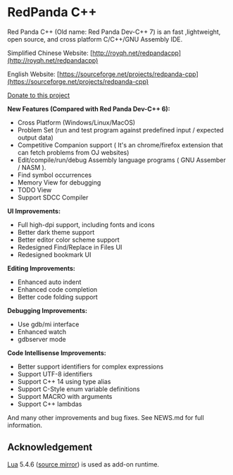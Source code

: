 # RedPanda C++

Red Panda C++ (Old name: Red Panda Dev-C++ 7) is an fast ,lightweight, open source, and cross platform C/C++/GNU Assembly IDE.

Simplified Chinese Website: [http://royqh.net/redpandacpp](http://royqh.net/redpandacpp)

English Website: [https://sourceforge.net/projects/redpanda-cpp](https://sourceforge.net/projects/redpanda-cpp)

[Donate to this project](https://ko-fi.com/royqh1979)

**New Features (Compared with Red Panda Dev-C++ 6):**

* Cross Platform (Windows/Linux/MacOS)
* Problem Set (run and test program against predefined input / expected output data)
* Competitive Companion support ( It's an chrome/firefox extension that can fetch problems from OJ websites)
* Edit/compile/run/debug Assembly language programs ( GNU Assember / NASM ).
* Find symbol occurrences
* Memory View for debugging
* TODO View
* Support SDCC Compiler

**UI Improvements:**

* Full high-dpi support, including fonts and icons
* Better dark theme support
* Better editor color scheme support
* Redesigned Find/Replace in Files UI
* Redesigned bookmark UI

**Editing Improvements:**

* Enhanced auto indent
* Enhanced code completion
* Better code folding support

**Debugging Improvements:**

* Use gdb/mi interface
* Enhanced watch
* gdbserver mode

**Code Intellisense Improvements:**

* Better support identifiers for complex expressions
* Support UTF-8 identifiers
* Support C++ 14 using type alias
* Support C-Style enum variable definitions
* Support MACRO with arguments
* Support C++ lambdas

And many other improvements and bug fixes. See NEWS.md for full information.

## Acknowledgement

[Lua](https://www.lua.org/) 5.4.6 ([source mirror](https://github.com/lua/lua/tree/v5.4.6)) is used as add-on runtime.
